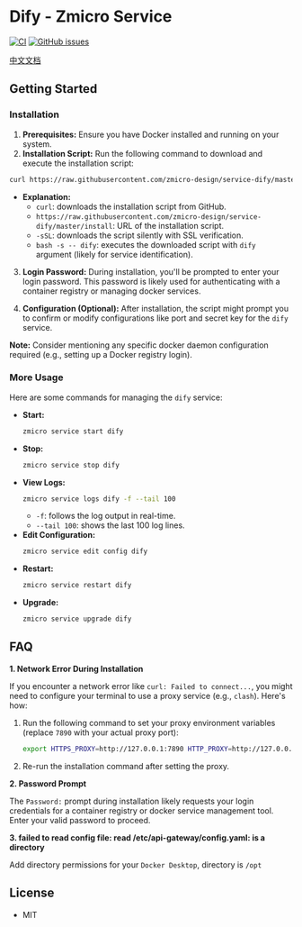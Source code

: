 # Dify - Zmicro Service

[![CI](https://github.com/zmicro-design/service-dify/actions/workflows/ci.yml/badge.svg)](https://github.com/zmicro-design/service-dify/actions/workflows/ci.yml)
[![GitHub issues](https://img.shields.io/github/issues/zmicro-design/service-dify.svg)](https://github.com/zmicro-design/service-dify/issues)

[中文文档](./README_CN.md)


## Getting Started

### Installation

1. **Prerequisites:** Ensure you have Docker installed and running on your system.
2. **Installation Script:** Run the following command to download and execute the installation script:

```bash
curl https://raw.githubusercontent.com/zmicro-design/service-dify/master/install -sSL | bash -s -- dify
```

   - **Explanation:**
     - `curl`: downloads the installation script from GitHub.
     - `https://raw.githubusercontent.com/zmicro-design/service-dify/master/install`: URL of the installation script.
     - `-sSL`: downloads the script silently with SSL verification.
     - `bash -s -- dify`: executes the downloaded script with `dify` argument (likely for service identification).

3. **Login Password:** During installation, you'll be prompted to enter your login password. This password is likely used for authenticating with a container registry or managing docker services.

4. **Configuration (Optional):** After installation, the script might prompt you to confirm or modify configurations like port and secret key for the `dify` service.

**Note:** Consider mentioning any specific docker daemon configuration required (e.g., setting up a Docker registry login).

### More Usage

Here are some commands for managing the `dify` service:

* **Start:**
  ```bash
  zmicro service start dify
  ```
* **Stop:**
  ```bash
  zmicro service stop dify
  ```
* **View Logs:**
  ```bash
  zmicro service logs dify -f --tail 100
  ```
    - `-f`: follows the log output in real-time.
    - `--tail 100`: shows the last 100 log lines.
* **Edit Configuration:**
  ```bash
  zmicro service edit config dify
  ```
* **Restart:**
  ```bash
  zmicro service restart dify
  ```
* **Upgrade:**
  ```bash
  zmicro service upgrade dify
  ```

## FAQ

**1. Network Error During Installation**

If you encounter a network error like `curl: Failed to connect...`, you might need to configure your terminal to use a proxy service (e.g., `clash`). Here's how:

1. Run the following command to set your proxy environment variables (replace `7890` with your actual proxy port):

   ```bash
   export HTTPS_PROXY=http://127.0.0.1:7890 HTTP_PROXY=http://127.0.0.1:7890
   ```

2. Re-run the installation command after setting the proxy.

**2. Password Prompt**

The `Password:` prompt during installation likely requests your login credentials for a container registry or docker service management tool. Enter your valid password to proceed.

**3. failed to read config file: read /etc/api-gateway/config.yaml: is a directory**

Add directory permissions for your `Docker Desktop`, directory is `/opt`

## License

* MIT
